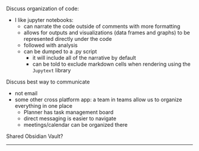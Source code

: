 Discuss organization of code:
* I like jupyter notebooks: 
    * can narrate the code outside of comments with more formatting  
    * allows for outputs and visualizations (data frames and graphs) to be represented directly under the code
    * followed with analysis 
    * can be dumped to a .py script
        * it will include all of the narrative by default
        * can be told to exclude markdown cells when rendering using the `Jupytext` library 

Discuss best way to communicate
* not email
* some other cross platform app: a team in teams allow us to organize everything in one place
    * Planner has task management board
    * direct messaging is easier to navigate
    * meetings/calendar can be organized there

Shared Obsidian Vault?
___